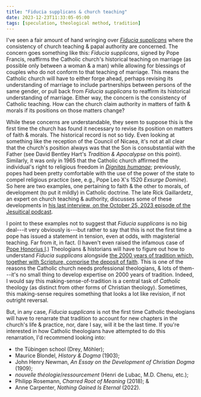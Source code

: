 ```yaml
---
title: "Fiducia supplicans & church teaching"
date: 2023-12-23T11:33:05-05:00
tags: [speculation, theological method, tradition]
---
```


I've seen a fair amount of hand wringing over *[Fiducia supplicans](https://www.vatican.va/roman_curia/congregations/cfaith/documents/rc_ddf_doc_20231218_fiducia-supplicans_en.html)* where the consistency of church teaching & papal authority are concerned. The concern goes something like this: *Fiducia supplicans*, signed by Pope Francis, reaffirms the Catholic church's historical teaching on marriage (as possible only between a woman & a man) while allowing for blessings of couples who do not conform to that teaching of marriage. This means the Catholic church will have to either forge ahead, perhaps revising its understanding of marriage to include partnerships between persons of the same gender, or pull back from *Fiducia supplicans* to reaffirm its historical understanding of marriage. Either way, the concern is the consistency of Catholic teaching. How can the church claim authority in matters of faith & morals if its positions on those matters change?

While these concerns are understandable, they seem to suppose this is the first time the church has found it necessary to revise its position on matters of faith & morals. The historical record is not so tidy. Even looking at something like the reception of the Council of Nicaea, it's not at all clear that the church's position always was that the Son is consubstantial with the Father (see David Bentley Hart's *Tradition & Apocalypse* on this point). Similarly, it was only in 1965 that the Catholic church affirmed the individual's right to religious freedom in *[Dignitas humanae](https://www.vatican.va/archive/hist_councils/ii_vatican_council/documents/vat-ii_decl_19651207_dignitatis-humanae_en.html)*; previously, popes had been pretty comfortable with the use of the power of the state to compel religious practice (see, e.g., Pope Leo X's 1520 *Exsurge Domine*). So here are two examples, one pertaining to faith & the other to morals, of development (to put it mildly) in Catholic doctrine. The late Rick Gaillardetz, an expert on church teaching & authority, discusses some of these developments in [his last interview, on the October 25, 2023 episode of the Jesuitical podcast](https://podcasts.apple.com/us/podcast/jesuitical/id1210902931).

I point to these examples not to suggest that *Fiducia supplicans* is no big deal---it very obviously is---but rather to say that this is not the first time a pope has issued a statement in tension, even at odds, with magisterial teaching. Far from it, in fact. (I haven't even raised the infamous case of [Pope Honorius I](https://en.wikipedia.org/wiki/Pope_Honorius_I).) Theologians & historians will have to figure out how to understand *Fiducia supplicans* alongside [the 2000 years of tradition which, together with Scripture, comprise the deposit of faith](https://www.vatican.va/archive/hist_councils/ii_vatican_council/documents/vat-ii_const_19651118_dei-verbum_en.html). This is one of the reasons the Catholic church needs professional theologians, & lots of them---it's no small thing to develop expertise on 2000 years of tradition. Indeed, I would say this making-sense-of-tradition is a central task of *Catholic* theology (as distinct from other forms of Christian theology). Sometimes, this making-sense requires something that looks a lot like revision, if not outright reversal.

But, in any case, *Fiducia supplicans* is not the first time Catholic theologians will have to renarrate that tradition to account for new chapters in the church's life & practice, nor, dare I say, will it be the last time. If you're interested in how Catholic theologians have attempted to do this renarration, I'd recommend looking into:

* the Tübingen school (Drey, Möhler);
* Maurice Blondel, *History & Dogma* (1903);
* John Henry Newman, *An Essay on the Development of Christian Dogma* (1909);
* *nouvelle théologie*/*ressourcement* (Henri de Lubac, M.D. Chenu, etc.);
* Philipp Rosemann, *Charred Root of Meaning* (2018); &
* Anne Carpenter, *Nothing Gained Is Eternal* (2022).
